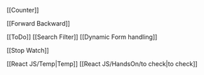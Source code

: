 


[[Counter]]

[[Forward Backward]]



[[ToDo]]
[[Search Filter]]
[[Dynamic Form handling]]



[[Stop Watch]]




[[React JS/Temp|Temp]]
[[React JS/HandsOn/to check|to check]]

